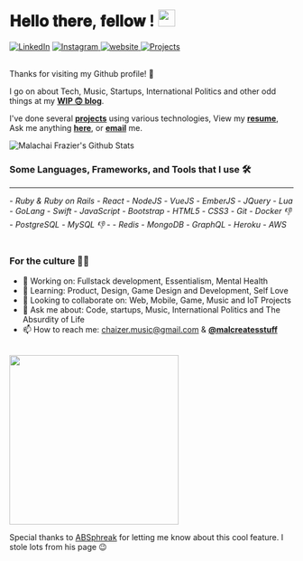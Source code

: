 <h1>
  𝐇𝐞𝐥𝐥𝐨 𝐭𝐡𝐞𝐫𝐞, 𝐟𝐞𝐥𝐥𝐨𝐰 <nerds/>! <img src="https://github.com/malachaifrazier/malachaifrazier/blob/master/gifs/Hi.gif" width="30px">
</h1>

<a href="https://www.linkedin.com/in/malachaifrazier" target="_blank"><img src="https://img.shields.io/badge/LinkedIn-%230077B5.svg?&style=flat-square&logo=linkedin&logoColor=white" alt="LinkedIn"></a>
<a href="https://www.instagram.com/malcreatesstuff" target="_blank"><img src="https://img.shields.io/badge/Instagram-%23E4405F.svg?&style=flat-square&logo=instagram&logoColor=white" alt="Instagram"></a><!-- <a href="https://www.facebook.com/malachaifrazier0" target="_blank"><img src="https://img.shields.io/badge/Facebook-%231877F2.svg?&style=flat-square&logo=facebook&logoColor=white" alt="Facebook"></a> --><a href="http://www.malachai.xyz" target="_blank">
<img src="https://img.shields.io/static/v1?label=Website&message=malachai.xyz&color=%230076D6&style=flat-square&logo=internet-explorer&logoColor=%230076D6" alt="website"/>
</a>
<a href="https://malachaifrazier.com/" target="_blank">
<img src="https://img.shields.io/badge/Projects-72-yellow?&style=flat-square" alt="Projects"/>
</a>

<br>
Thanks for visiting my Github profile! 👋
<br>

I go on about Tech, Music, Startups, International Politics and other odd things at my **[WIP 🙃 blog](https://malachai.xyz/blog)**.

I've done several **[projects](https://malachaifrazier.com/projects)** using various technologies,
View my **[resume](https://docs.google.com/document/d/1Qnq8yRqk_GQ1NFosC_5SnIeUpgpm7UaJ373vQJyX1jQ/edit?usp=sharing)**,
Ask me anything **[here](https://github.com/malachaifrazier/malachaifrazier/issues/new)**,
or **[email](mailto:chaizer.music@gmail.com)** me.
<br>

<!-- Happy Coding, my peoples! 💪🏽 -->

<!-- <br> -->
<img src="https://github-readme-stats.vercel.app/api?username=malachaifrazier&show_icons=true&title_color=ffc857&icon_color=8ac926&text_color=daf7dc&bg_color=151515" alt="Malachai Frazier's Github Stats">
<br>

<h3>
  <strong>Some Languages, Frameworks, and Tools that I use 🛠️</strong>
</h3>

<hr/>
- <i>Ruby & Ruby on Rails</i>
- <i>React</i>
- <i>NodeJS</i>
- <i>VueJS</i>
- <i>EmberJS</i>
- <i>JQuery</i>
- <i>Lua</i>
- <i>GoLang</i>
- <i>Swift</i>
<!-- <hr/> -->
- <i>JavaScript</i>
- <i>Bootstrap</i>
- <i>HTML5</i>
- <i>CSS3</i>
- <i>Git</i>
<!-- <hr/> -->
- <i>Docker 👎</i>
- <i>PostgreSQL</i>
- <i>MySQL 👎</i>
- <i></i>
<!-- <hr/> -->
- <i>Redis</i>
- <i>MongoDB</i>
- <i>GraphQL</i>
- <i>Heroku</i>
- <i>AWS</i>

<div align="center"><br/></div>

<h3>
  <strong>For the culture 💪🏽</strong>
</h3>

- 🔭 Working on: Fullstack development, Essentialism, Mental Health
- 🌱 Learning: Product, Design, Game Design and Development, Self Love
- 👯 Looking to collaborate on: Web, Mobile, Game, Music and IoT Projects
- 💬 Ask me about: Code, startups, Music, International Politics and The Absurdity of Life
- 📫 How to reach me: chaizer.music@gmail.com &
**[@malcreatesstuff](https://x.com/malcreatesstuff)**

<br>
<img src="https://media.giphy.com/media/xT9IgG50Fb7Mi0prBC/giphy.gif" width="300">


Special thanks to [ABSphreak](https://www.github.com/absphreak) for letting me know about this cool feature.
I stole lots from his page 😉 
